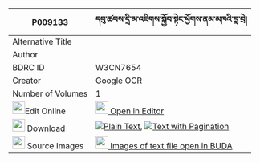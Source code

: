 |P009133|དབུ་ཚབས་དྲི་མ་འཇིགས་སྐྱོབ་སྟེང་ཕྱོགས་ནམ་མཁའི་བླ་བྲེ། 
| --- | --- 
|Alternative Title |
|Author | 
|BDRC ID | W3CN7654
|Creator | Google OCR
|Number of Volumes| 1
|<img width="25" src="https://img.icons8.com/color/25/000000/edit-property.png">Edit Online| [<img width="25" src="https://avatars.githubusercontent.com/u/45091458?s=200&v=4"> Open in Editor](http://editor.openpecha.org/P009133)
|<img width="25" src="https://img.icons8.com/fluent/48/000000/download-2.png"/>  Download | [![](https://img.icons8.com/color/20/000000/txt.png)Plain Text](https://github.com/Openpecha/P009133/releases/download/v1/u_tsab_drima_jikkyob_tengchok__plain_P009133.zip), [![](https://img.icons8.com/color/20/000000/txt.png)Text with Pagination](https://github.com/Openpecha/P009133/releases/download/v1/u_tsab_drima_jikkyob_tengchok__pages_P009133.zip)
|<img width="25" src="https://img.icons8.com/plasticine/100/000000/pictures-folder.png"/>  Source Images | [<img width="25" src="https://library.bdrc.io/icons/BUDA-small.svg"> Images of text file open in BUDA](https://library.bdrc.io/show/bdr:W3CN7654)